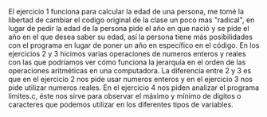 El ejercicio 1 funciona para calcular la edad de una persona, me tomé la libertad de cambiar el codigo original de la clase un poco mas "radical", en lugar de pedir la edad de la persona pide el año en que nació y se pide el año en el que desea saber su edad, así la persona tiene más posibilidades con el programa en lugar de poner un año en específico en el código.
En los ejercicios 2 y 3 hicimos varias operaciones de numeros enteros y reales con las que podríamos ver cómo funciona la jerarquía en el orden de las operaciones aritméticas en una computadora.
La diferencia entre 2 y 3 es que en el ejercicio 2 nos pide usar numeros enteros y en el ejercicio 3 nos pide utilizar numeros reales.
En el ejercicio 4 nos piden analizar el programa limites.c, éste nos sirve para observar el máximo y mínimo de digitos o caracteres que podemos utilizar en los diferentes tipos de variables.
